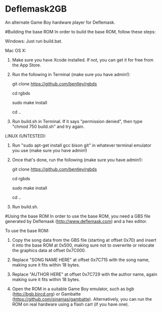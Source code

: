 # Deflemask2GB
An alternate Game Boy hardware player for Deflemask.

#Building the base ROM
In order to build the base ROM, follow these steps:

Windows:
Just run build.bat.

Mac OS X:

1. Make sure you have Xcode installed. If not, you can get it for free from the App Store.

2. Run the following in Terminal (make sure you have admin!):

   git clone https://github.com/bentley/rgbds

   cd rgbds

   sudo make install

   cd ..

3. Run build.sh in Terminal. If it says "permission denied", then type "chmod 750 build.sh" and try again.

LINUX (UNTESTED):

1. Run "sudo apt-get install gcc bison git" in whatever terminal emulator you use (make sure you have admin!)

2. Once that's done, run the following (make sure you have admin!):

   git clone https://github.com/bentley/rgbds

   cd rgbds

   sudo make install

   cd ..

3. Run build.sh.

#Using the base ROM
In order to use the base ROM, you need a GBS file generated by Deflemask (http://www.deflemask.com) and a hex editor.

To use the base ROM:

1. Copy the song data from the GBS file (starting at offset 0x70) and insert it into the base ROM at 0x500, making sure not to overwrite or relocate the graphics data at offset 0x7C000.

2. Replace "SONG NAME HERE" at offset 0x7C715 with the song name, making sure it fits within 18 bytes.

3. Replace "AUTHOR HERE" at offset 0x7C729 with the author name, again making sure it fits within 18 bytes.

4. Open the ROM in a suitable Game Boy emulator, such as bgb (http://bgb.bircd.org) or Gambatte (https://github.com/sinamas/gambatte). Alternatively, you can run the ROM on real hardware using a flash cart (if you have one).
